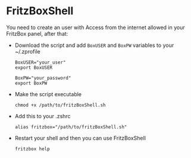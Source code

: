# FritzBoxShell

You need to create an user with Access from the internet allowed in your FritzBox panel, after that:

* Download the script and add `BoxUSER` and `BoxPW` variables to your ~/.zprofile
  ```
  BoxUSER="your_user"
  export BoxUSER

  BoxPW="your_password"
  export BoxPW
  ```

* Make the script executable
  ```
  chmod +x /path/to/fritzBoxShell.sh
  ```

* Add this to your .zshrc
  ```
  alias fritzbox="/path/to/fritzBoxShell.sh"
  ```

* Restart your shell and then you can use FritzBoxShell
  ```
  fritzbox help
  ```
